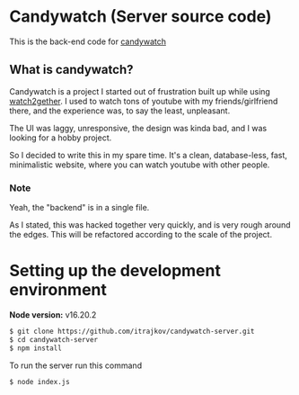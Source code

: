# Candywatch (Server source code)

This is the back-end code for [candywatch](https://candywatch.net "candywatch")

## What is candywatch?
Candywatch is a project I started out of frustration built up while using [watch2gether](https://w2g.tv/ "candywatch").
I used to watch tons of youtube with my friends/girlfriend there, and the experience was, to say the least, unpleasant.

The UI was laggy, unresponsive, the design was kinda bad, and I was looking for a hobby project.

So I decided to write this in my spare time.
It's a clean, database-less, fast, minimalistic website, where you can watch youtube with other people.


### Note
Yeah, the "backend" is in a single file.

As I stated, this was hacked together very quickly, and is very rough around the edges.
This will be refactored according to the scale of the project.

# Setting up the development environment
**Node version:** v16.20.2
```bash
$ git clone https://github.com/itrajkov/candywatch-server.git
$ cd candywatch-server
$ npm install
```

To run the server run this command
```bash
$ node index.js
```
